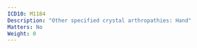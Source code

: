 ```yaml
---
ICD10: M1184
Description: "Other specified crystal arthropathies: Hand"
Matters: No
Weight: 0
---
```

